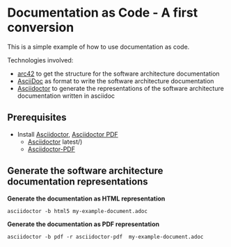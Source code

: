 # Documentation as Code - A first conversion
This is a simple example of how to use documentation as code.

Technologies involved:

* [arc42](https://arc42.org/) to get the structure for the software architecture documentation
* [AsciiDoc](https://asciidoc.org/) as format to write the software architecture documentation
* [Asciidoctor](https://docs.asciidoctor.org/asciidoctor) to generate the representations of the software architecture documentation written in asciidoc 

## Prerequisites

* Install [Asciidoctor](https://docs.asciidoctor.org/asciidoctor), [Asciidoctor PDF](https://docs.asciidoctor.org/pdf-converter/latest/)
    * [Asciidoctor](https://docs.asciidoctor.org/asciidoctor/latest/install/)
   latest/)
    * [Asciidoctor-PDF](https://docs.asciidoctor.org/pdf-converter/latest/install/)

## Generate the software architecture documentation representations


**Generate the documentation as HTML representation**

``
asciidoctor -b html5 my-example-document.adoc
``

**Generate the documentation as PDF representation**

``
asciidoctor -b pdf -r asciidoctor-pdf  my-example-document.adoc
``
